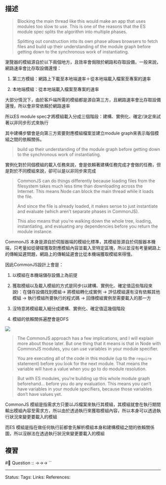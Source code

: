 ## 描述

> Blocking the main thread like this would make an app that uses modules too slow to use. This is one of the reasons that the ES module spec splits the algorithm into multiple phases. 
> 
> Splitting out construction into its own phase allows browsers to fetch files and build up their understanding of the module graph before getting down to the synchronous work of instantiating.


瀏覽器的模組源自於以下兩個地方，且效率會侷限於網路和存取設備，一般來說，網路速率會比存取設備還慢：

1.  第三方模組：網路上下載至本地端速率＋從本地端載入檔案至專案的速率
    
2.  本地端模組：從本地端載入檔案至專案的速率
    

大部分情況下，由於客戶端所需的模組都是源自第三方，且網路速率會比存取設備還慢，所以會非常依賴於網路速率

所以ES module spec才將模組載入分成三個階段：建構、實例化、確定/決定來試著以非同步形式來執行

其中建構步驟會是向第三方索要對應模組檔案並建立module graph來表示每個模組之間的依賴關係。

> build up their understanding of the module graph before getting down to the synchronous work of instantiating.

實例化對於同個模組的載入任務來說，會是依賴著建構任務完成才會做的任務，但是對於不同模組來說，卻可以是以非同步來完成


> CommonJS can do things differently because loading files from the filesystem takes much less time than downloading across the Internet. This means Node can block the main thread while it loads the file. 
> 
> And since the file is already loaded, it makes sense to just instantiate and evaluate (which aren’t separate phases in CommonJS). 
> 
> This also means that you’re walking down the whole tree, loading, instantiating, and evaluating any dependencies before you return the module instance.

CommonJS 本身是源自於伺服器端的模組化標準，其模組皆源自於伺服器本機端，只考量如從硬碟獲取對應模組內容並載入至特定區塊，所以並沒有考量網路上的傳輸延遲問題，網路上的傳輸延遲會比從本機端獲取模組來得慢。

因此CommonJS設計上會是：

1.  以模組在本機端儲存設備上為前提
    
2.  獲取模組以及載入模組的方式是同步(以建構、實例化、確定值這些階段來說)：在儲存設備找到模組→ 將模組轉化成實例 → 評估模組還有沒有依賴其他模組 → 執行模組所要執行的程式碼 → 回傳模組實例至需要載入的那一方
    
3.  沒特意將模組載入細分成建構、實例化、確定值這幾個階段
    
4.  模組的依賴關係遍歷會是DFS


![](https://hacks.mozilla.org/files/2018/03/12_cjs_require-768x457.png)

> The CommonJS approach has a few implications, and I will explain more about those later. But one thing that it means is that in Node with CommonJS modules, you can use variables in your module specifier. 
> 
> You are executing all of the code in this module (up to the `require` statement) before you look for the next module. That means the variable will have a value when you go to do module resolution.

> But with ES modules, you’re building up this whole module graph beforehand… before you do any evaluation. This means you can’t have variables in your module specifiers, because those variables don’t have values yet.

CommonJS 模組是指需求方只要以JS檔案來執行其模組，其模組就會在執行期間輸出模組內容至需求方，所以由於透過執行來獲取模組內容，所以本身可以透過執行狀況來變更要載入的模組

而ES 模組是指在做任何執行前都會先解析模組本身和建構模組之間的依賴關係圖，所以沒辦法在透過執行狀況來變更要載入的模組


## 複習
#🧠 Question :: ->->-> ``

---
Status: 
Tags:
Links:
References: